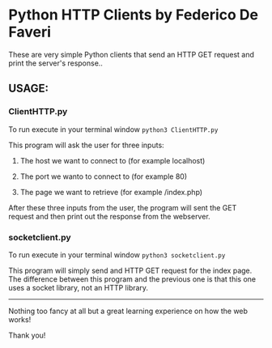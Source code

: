 # Python HTTP Clients by Federico De Faveri

These are very simple Python clients that send an HTTP GET request and print the server's response..

## USAGE:

###  ClientHTTP.py

To run execute in your terminal window `python3 ClientHTTP.py`

This program will ask the user for three inputs:
1. The host we want to connect to (for example localhost)

2. The port we wanto to connect to (for example 80)

3. The page we want to retrieve (for example /index.php)


After these three inputs from the user, the program will sent the GET request and then print out the response from the webserver.

### socketclient.py

To run execute in your terminal window `python3 socketclient.py`

This program will simply send and HTTP GET request for the index page. The difference between this program and the previous one is that this one uses a socket library, not an HTTP library.

----

Nothing too fancy at all but a great learning experience on how the web works!

Thank you!
